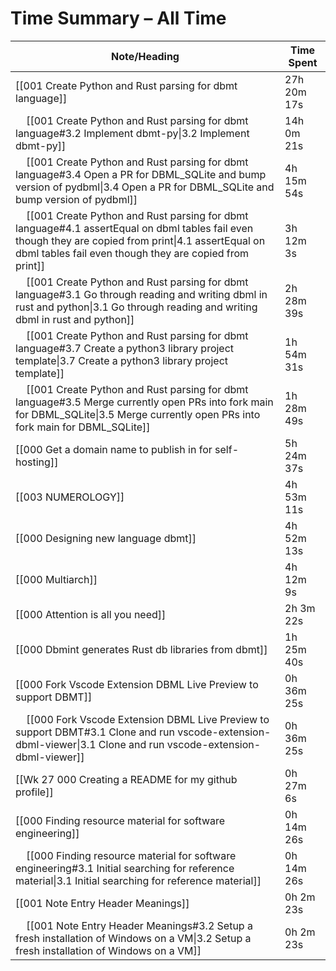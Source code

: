 # Time Summary – All Time

| Note/Heading | Time Spent |
|--------------|------------|
| [[001 Create Python and Rust parsing for dbmt language]] | 27h 20m 17s |
| &nbsp;&nbsp;&nbsp;&nbsp;[[001 Create Python and Rust parsing for dbmt language#3.2 Implement dbmt-py\|3.2 Implement dbmt-py]] | 14h 0m 21s |
| &nbsp;&nbsp;&nbsp;&nbsp;[[001 Create Python and Rust parsing for dbmt language#3.4 Open a PR for  DBML_SQLite and bump version of pydbml\|3.4 Open a PR for  DBML_SQLite and bump version of pydbml]] | 4h 15m 54s |
| &nbsp;&nbsp;&nbsp;&nbsp;[[001 Create Python and Rust parsing for dbmt language#4.1 assertEqual on dbml tables fail even though they are copied from print\|4.1 assertEqual on dbml tables fail even though they are copied from print]] | 3h 12m 3s |
| &nbsp;&nbsp;&nbsp;&nbsp;[[001 Create Python and Rust parsing for dbmt language#3.1 Go through reading and writing dbml in rust and python\|3.1 Go through reading and writing dbml in rust and python]] | 2h 28m 39s |
| &nbsp;&nbsp;&nbsp;&nbsp;[[001 Create Python and Rust parsing for dbmt language#3.7 Create a python3 library project template\|3.7 Create a python3 library project template]] | 1h 54m 31s |
| &nbsp;&nbsp;&nbsp;&nbsp;[[001 Create Python and Rust parsing for dbmt language#3.5 Merge currently open PRs into fork main for DBML_SQLite\|3.5 Merge currently open PRs into fork main for DBML_SQLite]] | 1h 28m 49s |
| [[000 Get a domain name to publish in for self-hosting]] | 5h 24m 37s |
| [[003 NUMEROLOGY]] | 4h 53m 11s |
| [[000 Designing new language dbmt]] | 4h 52m 13s |
| [[000 Multiarch]] | 4h 12m 9s |
| [[000 Attention is all you need]] | 2h 3m 22s |
| [[000 Dbmint generates Rust db libraries from dbmt]] | 1h 25m 40s |
| [[000 Fork Vscode Extension DBML Live Preview to support DBMT]] | 0h 36m 25s |
| &nbsp;&nbsp;&nbsp;&nbsp;[[000 Fork Vscode Extension DBML Live Preview to support DBMT#3.1 Clone and run vscode-extension-dbml-viewer\|3.1 Clone and run vscode-extension-dbml-viewer]] | 0h 36m 25s |
| [[Wk 27 000 Creating a README for my github profile]] | 0h 27m 6s |
| [[000 Finding resource material for software engineering]] | 0h 14m 26s |
| &nbsp;&nbsp;&nbsp;&nbsp;[[000 Finding resource material for software engineering#3.1 Initial searching for reference material\|3.1 Initial searching for reference material]] | 0h 14m 26s |
| [[001 Note Entry Header Meanings]] | 0h 2m 23s |
| &nbsp;&nbsp;&nbsp;&nbsp;[[001 Note Entry Header Meanings#3.2 Setup a fresh installation of Windows on a VM\|3.2 Setup a fresh installation of Windows on a VM]] | 0h 2m 23s |

